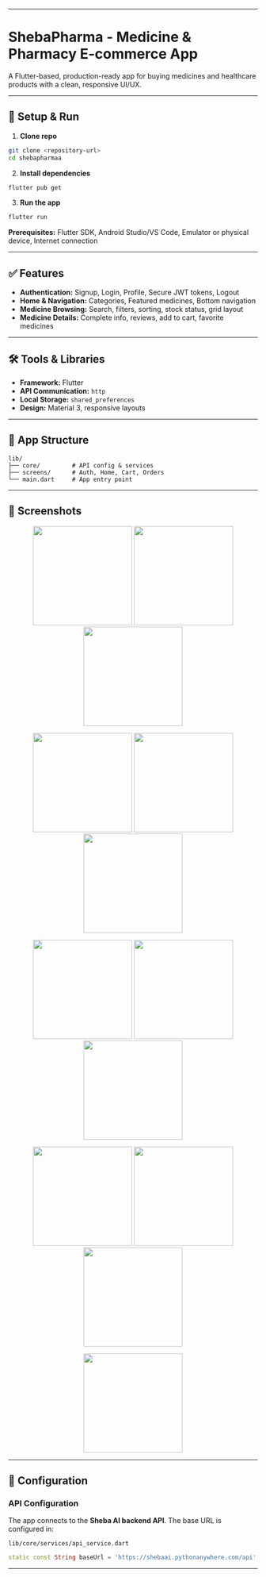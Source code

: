 
---

# **ShebaPharma - Medicine & Pharmacy E-commerce App**

A Flutter-based, production-ready app for buying medicines and healthcare products with a clean, responsive UI/UX.

---

## **🚀 Setup & Run**

1. **Clone repo**

```bash
git clone <repository-url>
cd shebapharmaa
```

2. **Install dependencies**

```bash
flutter pub get
```

3. **Run the app**

```bash
flutter run
```

**Prerequisites:** Flutter SDK, Android Studio/VS Code, Emulator or physical device, Internet connection

---

## **✅ Features**

* **Authentication:** Signup, Login, Profile, Secure JWT tokens, Logout
* **Home & Navigation:** Categories, Featured medicines, Bottom navigation
* **Medicine Browsing:** Search, filters, sorting, stock status, grid layout
* **Medicine Details:** Complete info, reviews, add to cart, favorite medicines

---

## **🛠 Tools & Libraries**

* **Framework:** Flutter
* **API Communication:** `http`
* **Local Storage:** `shared_preferences`
* **Design:** Material 3, responsive layouts

---

## **📂 App Structure**

```
lib/
├── core/         # API config & services
├── screens/      # Auth, Home, Cart, Orders
└── main.dart     # App entry point
```

---

## **📸 Screenshots**

<p align="center"> <img src="assets/ui/Splash Screen (1).png" width="200" /> <img src="assets/ui/Login form.png" width="200" /> <img src="assets/ui/Registration form.png" width="200" /> </p> <p align="center"> <img src="assets/ui/Home screen.png" width="200" /> <img src="assets/ui/Browse Medicine.png" width="200" /> <img src="assets/ui/Browse medicine sorting.png" width="200" /> </p> <p align="center"> <img src="assets/ui/Medicine detail.png" width="200" /> <img src="assets/ui/Cart.png" width="200" /> <img src="assets/ui/Checkout.png" width="200" /> </p> <p align="center"> <img src="assets/ui/Order history.png" width="200" /> <img src="assets/ui/payment.png" width="200" /> <img src="assets/ui/Payment slip.png" width="200" /> </p> <p align="center"> <img src="assets/ui/profile.png" width="200" /> </p>


---

## 🔧 **Configuration**

### **API Configuration**

The app connects to the **Sheba AI backend API**. The base URL is configured in:

`lib/core/services/api_service.dart`

```dart
static const String baseUrl = 'https://shebaai.pythonanywhere.com/api';
```

---




